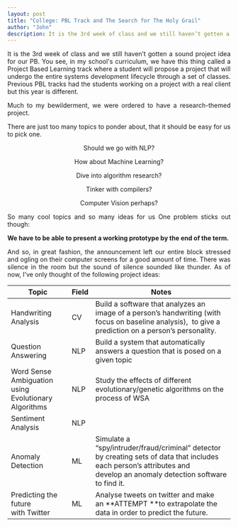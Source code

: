 ```yaml
---
layout: post
title: "College: PBL Track and The Search for The Holy Grail"
author: "John"
description: It is the 3rd week of class and we still haven’t gotten a sound project idea for our PB. You see, in my school's curriculum, we have this thing called a Project Based Learning track where a student will propose a project that will undergo the entire systems development lifecycle through a set of classes. Previous PBL tracks had the students working on a project with a real client but this year is different. 
---
```


<p align="justify">It is the 3rd week of class and we still haven’t gotten a sound project idea for our PB. You see, in my school's curriculum, we have this thing called a Project Based Learning track where a student will propose a project that will undergo the entire systems development lifecycle through a set of classes. Previous PBL tracks had the students working on a project with a real client but this year is different.</p>

<p align="justify">Much to my bewilderment, we were ordered to have a research-themed project. </p>

<p align="justify">There are just too many topics to ponder about, that it should be easy for us to pick one.</p>
<!-- more -->  
<center>

Should we go with NLP?

How about Machine Learning?

Dive into algorithm research?

Tinker with compilers?

Computer Vision perhaps?

</center>

<p align="justify">So many cool topics and so many ideas for us One problem sticks out though:</p>

**We have to be able to present a working prototype by the end of the term.**

<p align="justify">And so, in great fashion, the announcement left our entire block stressed and ogling on their computer screens for a good amount of time. There was silence in the room but the sound of silence sounded like thunder. As of now, I’ve only thought of the following project ideas:</p>

| Topic                                    | Field | Notes                                    |
| ---------------------------------------- | ----- | ---------------------------------------- |
| Handwriting Analysis                     | CV    | Build a software that analyzes an image of a person’s handwriting (with focus on baseline analysis),  to give a prediction on a person’s personality. |
| Question Answering                       | NLP   | Build a system that automatically answers a question that is posed on a given topic |
| Word Sense Ambiguation using Evolutionary Algorithms | NLP   | Study the effects of different evolutionary/genetic algorithms on the process of WSA |
| Sentiment Analysis                       | NLP   |                                          |
| Anomaly Detection                        | ML    | Simulate a “spy/intruder/fraud/criminal” detector by creating sets of data that includes each person’s attributes and develop an anomaly detection software to find it. |
| Predicting the future with Twitter       | ML    | Analyse tweets on twitter and make an **ATTEMPT **to extrapolate the data in order to predict the future. |

